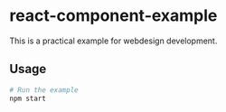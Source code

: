 # react-component-example

This is a practical example for webdesign development.

## Usage

```bash
# Run the example
npm start
```
